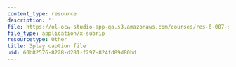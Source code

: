 ```yaml
---
content_type: resource
description: ''
file: https://ol-ocw-studio-app-qa.s3.amazonaws.com/courses/res-6-007-signals-and-systems-spring-2011/60b825768228d281f297824fd89d80bd_pSN7t79RxC4.srt
file_type: application/x-subrip
resourcetype: Other
title: 3play caption file
uid: 60b82576-8228-d281-f297-824fd89d80bd
---
```

